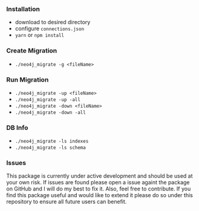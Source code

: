 ### Installation
- download to desired directory
- configure `connections.json`
- `yarn` or `npm install`

### Create Migration
- `./neo4j_migrate -g <fileName>`

### Run Migration
- `./neo4j_migrate -up <fileName>`
- `./neo4j_migrate -up -all`
- `./neo4j_migrate -down <fileName>`
- `./neo4j_migrate -down -all`

### DB Info
- `./neo4j_migrate -ls indexes`
- `./neo4j_migrate -ls schema`

### Issues
This package is currently under active development and should be used at your own risk. If issues are found please open a issue againt the package on GitHub and I will do my best to fix it. Also, feel free to contribute. If you find this package useful and would like to extend it please do so under this repository to ensure all future users can benefit.